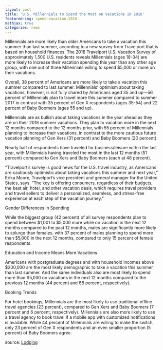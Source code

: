 ```yaml
---
layout: post
title: 'U.S. Millennials to Spend the Most on Vacations in 2018'
featured-img: spend-vacation-2018
mathjax: true
categories: news
---
```


Millennials are more likely than older Americans to take a vacation this summer than last summer, according to a new survey from Travelport that is based on household finances. The 2018 Travelport U.S. Vacation Survey of approximately 1,500 U.S. residents reveals Millennials (ages 18-34) are more likely to increase their vacation spending this year than any other age group, with one out of three Millennials willing to spend $5,000 or more on their vacations.

Overall, 38 percent of Americans are more likely to take a vacation this summer compared to last summer. Millennials’ optimism about taking vacations, however, is not fully shared by Americans aged 35 and up—56 percent of Millennials plan to travel more this summer compared to summer 2017 in contrast with 35 percent of Gen X respondents (ages 35-54) and 22 percent of Baby Boomers (ages 55 and up).

Millennials are as bullish about taking vacations in the year ahead as they are on their 2018 summer vacations. They plan to vacation more in the next 12 months compared to the 12 months prior, with 55 percent of Millennials planning to increase their vacations, in contrast to the more cautious future vacation planning of Gen Xers (31 percent) and Baby Boomers (20 percent).

Nearly half of respondents have traveled for business/leisure within the last year, with Millennials having traveled the most in the last 12 months (51 percent) compared to Gen Xers and Baby Boomers (each at 48 percent).

“Travelport’s survey is good news for the U.S. travel industry, as Americans are cautiously optimistic about taking vacations this summer and next year,” Erika Moore, Travelport’s vice president and general manager for the United States, says. “The key is offering consumers, regardless of their budgets, the best air, hotel, and other vacation deals, which requires travel providers and travel sellers to deliver a personalized, seamless, and stress-free experience at each step of the vacation journey.”

Gender Differences in Spending

While the biggest group (42 percent) of all survey respondents plan to spend between $1,001 to $5,000 more while on vacation in the next 12 months compared to the past 12 months, males are significantly more likely to splurge than females, with 37 percent of males planning to spend more than $5,000 in the next 12 months, compared to only 15 percent of female respondents.

Education and Income Means More Vacations

Americans with postgraduate degrees and with household incomes above $200,000 are the most likely demographic to take a vacation this summer than last summer. And the same individuals also are most likely to spend more than $5,000 on vacations in the next 12 months compared to the previous 12 months (44 percent and 68 percent, respectively).

Booking Trends

For hotel bookings, Millennials are the most likely to use traditional offline travel agencies (23 percent), compared to Gen Xers and Baby Boomers (7 percent and 6 percent, respectively). Millennials are also more likely to use a travel agency to book travel if a mobile app with customized notifications is available. While 44 percent of Millennials are willing to make the switch, only 23 percent of Gen X respondents and an even smaller proportion (5 percent) of Baby Boomers agree.

source: <a href="http://lodgingmagazine.com/us-millennials-expected-spend-most-vacations-2018/" rel="nofollow">Lodging</a>
